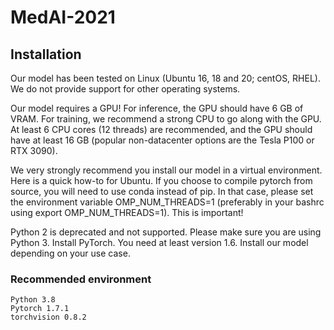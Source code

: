 # MedAI-2021

## Installation
Our model has been tested on Linux (Ubuntu 16, 18 and 20; centOS, RHEL). We do not provide support for other operating systems.

Our model requires a GPU! For inference, the GPU should have 6 GB of VRAM. For training, we recommend a strong CPU to go along with the GPU. At least 6 CPU cores (12 threads) are recommended, and the GPU should have at least 16 GB (popular non-datacenter options are the Tesla P100  or RTX 3090). 

We very strongly recommend you install our model in a virtual environment. Here is a quick how-to for Ubuntu. If you choose to compile pytorch from source, you will need to use conda instead of pip. In that case, please set the environment variable OMP\_NUM\_THREADS=1 (preferably in your bashrc using export OMP\_NUM\_THREADS=1). This is important!

Python 2 is deprecated and not supported. Please make sure you are using Python 3. Install PyTorch. You need at least version 1.6. Install our model depending on your use case.

### Recommended environment
```
Python 3.8
Pytorch 1.7.1
torchvision 0.8.2
```

